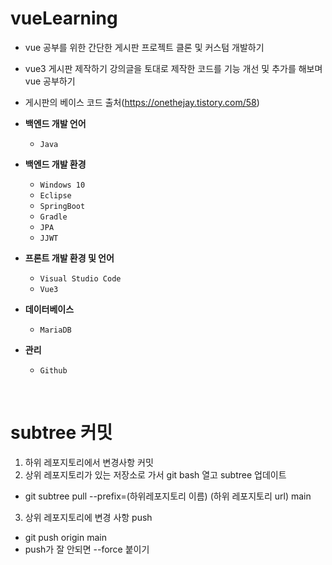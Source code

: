 # vueLearning
- vue 공부를 위한 간단한 게시판 프로젝트 클론 및 커스텀 개발하기
- vue3 게시판 제작하기 강의글을 토대로 제작한 코드를 기능 개선 및 추가를 해보며 vue 공부하기
- 게시판의 베이스 코드 출처(https://onethejay.tistory.com/58)

- **백엔드 개발 언어** 
  - `Java`
  
- **백엔드 개발 환경** 
  - `Windows 10`
  - `Eclipse`
  - `SpringBoot`
  - `Gradle`
  - `JPA`
  - `JJWT`
  
- **프론트 개발 환경 및 언어**
  - `Visual Studio Code`
  - `Vue3`
  
- **데이터베이스**
  - `MariaDB`
  
- **관리**
  - `Github`
  
<br>

# subtree 커밋
1. 하위 레포지토리에서 변경사항 커밋
2. 상위 레포지토리가 있는 저장소로 가서 git bash 열고 subtree 업데이트
  - git subtree pull --prefix=(하위레포지토리 이름) (하위 레포지토리 url) main
3. 상위 레포지토리에 변경 사항 push
  - git push origin main
  - push가 잘 안되면 --force 붙이기
